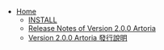 - [Home](..)
  - [INSTALL](../INSTALL)
  - [Release Notes of Version 2.0.0 Artoria](../Release-Notes-of-Version-2.0.0)
  - [Version 2.0.0 Artoria 發行說明](../Release-Notes-of-Version-2.0.0-Artoria---zh_TW)